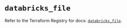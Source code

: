 # `databricks_file`

Refer to the Terraform Registry for docs: [`databricks_file`](https://registry.terraform.io/providers/databricks/databricks/1.83.0/docs/resources/file).
